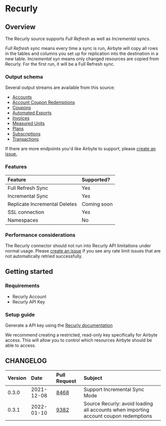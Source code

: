 # Recurly

## Overview

The Recurly source supports _Full Refresh_ as well as _Incremental_ syncs. 

_Full Refresh_ sync means every time a sync is run, Airbyte will copy all rows in the tables and columns you set up for replication into the destination in a new table.
_Incremental_ syn means only changed resources are copied from Recurly. For the first run, it will be a Full Refresh sync.

### Output schema

Several output streams are available from this source:

* [Accounts](https://docs.recurly.com/docs/accounts)
* [Account Coupon Redemptions](https://docs.recurly.com/docs/coupons#redemptions)
* [Coupons](https://docs.recurly.com/docs/coupons)
* [Automated Exports](https://docs.recurly.com/docs/export-overview)
* [Invoices](https://docs.recurly.com/docs/invoices)
* [Measured Units](https://developers.recurly.com/api/v2021-02-25/index.html#tag/measured_unit)
* [Plans](https://docs.recurly.com/docs/plans)
* [Subscriptions](https://docs.recurly.com/docs/subscriptions)
* [Transactions](https://docs.recurly.com/docs/transactions)

If there are more endpoints you'd like Airbyte to support, please [create an issue.](https://github.com/airbytehq/airbyte/issues/new/choose)

### Features

| Feature | Supported? |
| :--- | :--- |
| Full Refresh Sync | Yes |
| Incremental Sync | Yes |
| Replicate Incremental Deletes | Coming soon |
| SSL connection | Yes |
| Namespaces | No |

### Performance considerations

The Recurly connector should not run into Recurly API limitations under normal usage. Please [create an issue](https://github.com/airbytehq/airbyte/issues) if you see any rate limit issues that are not automatically retried successfully.

## Getting started

### Requirements

* Recurly Account
* Recurly API Key

### Setup guide

Generate a API key using the [Recurly documentation](https://docs.recurly.com/docs/api-keys#section-find-or-generate-your-api-key)

We recommend creating a restricted, read-only key specifically for Airbyte access. This will allow you to control which resources Airbyte should be able to access.

## CHANGELOG

| Version | Date       | Pull Request | Subject |
|:--------|:-----------| :--- | :--- |
| 0.3.0   | 2021-12-08 | [8468](https://github.com/airbytehq/airbyte/pull/8468) | Support Incremental Sync Mode |
| 0.3.1   | 2022-01-10 | [9382](https://github.com/airbytehq/airbyte/pull/9382) | Source Recurly: avoid loading all accounts when importing account coupon redemptions |


